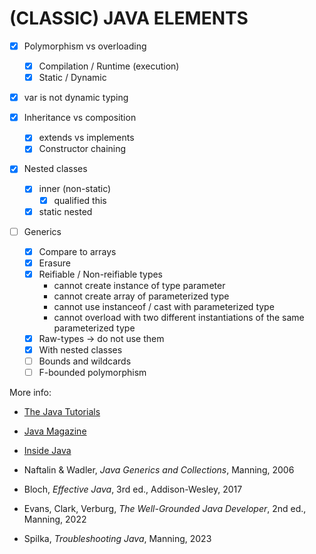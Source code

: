 (CLASSIC) JAVA ELEMENTS
=======================

- [x] Polymorphism vs overloading
  - [x] Compilation / Runtime (execution)
  - [x] Static / Dynamic

- [x] var is not dynamic typing

- [x] Inheritance vs composition
  - [x] extends vs implements
  - [x] Constructor chaining

- [x] Nested classes
  - [x] inner (non-static)
    - [x] qualified this
  - [x] static nested

- [ ] Generics
  - [x] Compare to arrays
  - [x] Erasure
  - [x] Reifiable / Non-reifiable types
    - cannot create instance of type parameter
    - cannot create array of parameterized type
    - cannot use instanceof / cast with parameterized type
    - cannot overload with two different instantiations of the same parameterized type
  - [x] Raw-types -> do not use them
  - [x] With nested classes
  - [ ] Bounds and wildcards
  - [ ] F-bounded polymorphism

More info:

- [The Java Tutorials](https://docs.oracle.com/javase/tutorial/java/index.html)
- [Java Magazine](https://blogs.oracle.com/javamagazine/)
- [Inside Java](https://inside.java/)

- Naftalin & Wadler, _Java Generics and Collections_, Manning, 2006
- Bloch, _Effective Java_, 3rd ed., Addison-Wesley, 2017
- Evans, Clark, Verburg, _The Well-Grounded Java Developer_, 2nd ed., Manning, 2022
- Spilka, _Troubleshooting Java_, Manning, 2023
